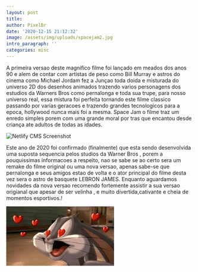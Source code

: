 ```yaml
---
layout: post
title: 
author: PixelBr
date: '2020-12-15 21:12:32'
image: /assets/img/uploads/spacejam2.jpg
intro_paragraph: ''
categories: misc
---
```





A primeira versao deste magnifico filme foi lançado em meados dos anos 90 e alem de contar com artistas de peso como Bill Murray e astros do cinema como Michael Jordam fez a Junçao toda doida e misturada do universo 2D dos desenhos animados trazendo varios personagens dos estudios da Warners Bros como pernalonga e toda sua trupe, para nosso universo real, essa mistura foi perfeita tornando este filme classico passando por varias geracoes e trazendo grandes tecnologicos para a epoca, hollywood nunca mais foi a mesma. Space Jam o filme traz um enredo simples porem com uma grande moral por tras que encantou desde criança ate adultos de todas as idades. 

![Netlify CMS Screenshot](/assets/img/uploads/jordam_spacejam1.gif)

Este ano de 2020 foi confirmado (finalmente) que esta sendo desenvolvida uma suposta sequencia pelos studios da Warner Bros , porem a pouquissimas informacoes a respeito, nao se sabe se ao certo sera um remake do filme original ou uma nova versao, apenas sabe-se que pernalonga e seus amigos estao de volta e o ator principal do filme desta vez sera o astro de basquete LEBRON JAMES. Enquanto aguardamos novidades da nova versao recomendo fortemente assistir a sua versao origianal que apesar de ser velinha , e muito divertida,cativante e cheia de momentos esportivos.!

![Netlify CMS Screenshot](/assets/img/uploads/pernalonga_spacejam1.gif)




